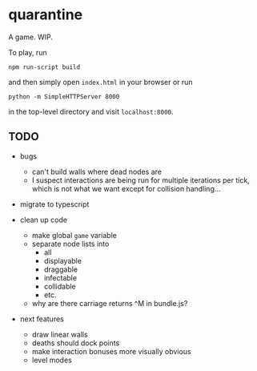 # quarantine
A game. WIP.

To play, run

	npm run-script build

and then simply open `index.html` in your browser or run 

    python -m SimpleHTTPServer 8000

in the top-level directory and visit `localhost:8000`.

## TODO

* bugs
	* can't build walls where dead nodes are
	* I suspect interactions are being run for multiple iterations per tick,
	  which is not what we want except for collision handling...

* migrate to typescript
* clean up code
	* make global `game` variable
	* separate node lists into 
		* all
		* displayable
		* draggable
		* infectable
		* collidable
		* etc.
	* why are there carriage returns ^M in bundle.js?

* next features
	* draw linear walls
	* deaths should dock points
	* make interaction bonuses more visually obvious
	* level modes